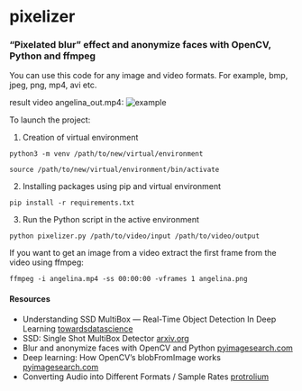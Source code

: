 # pixelizer
### “Pixelated blur” effect and anonymize faces with OpenCV, Python and ffmpeg

You can use this code for any image and video formats. For example, bmp, jpeg, png, mp4, avi etc.

result video angelina_out.mp4:
![example](examples/angelina_out_8sec.gif)

To launch the project:
1. Creation of virtual environment
```
python3 -m venv /path/to/new/virtual/environment
```
```
source /path/to/new/virtual/environment/bin/activate
```
2. Installing packages using pip and virtual environment
```
pip install -r requirements.txt
```
3. Run the Python script in the active environment
```
python pixelizer.py /path/to/video/input /path/to/video/output
```

If you want to get an image from a video extract the first frame from the video using ffmpeg:
```
ffmpeg -i angelina.mp4 -ss 00:00:00 -vframes 1 angelina.png
```

#### Resources
- Understanding SSD MultiBox — Real-Time Object Detection In Deep Learning [towardsdatascience](https://towardsdatascience.com/understanding-ssd-multibox-real-time-object-detection-in-deep-learning-495ef744fab)
- SSD: Single Shot MultiBox Detector [arxiv.org](https://arxiv.org/pdf/1512.02325.pdf)
- Blur and anonymize faces with OpenCV and Python [pyimagesearch.com](https://pyimagesearch.com/2020/04/06/blur-and-anonymize-faces-with-opencv-and-python/#pyis-cta-modal)
- Deep learning: How OpenCV’s blobFromImage works [pyimagesearch.com](https://pyimagesearch.com/2017/11/06/deep-learning-opencvs-blobfromimage-works/)
- Converting Audio into Different Formats / Sample Rates [protrolium](https://gist.github.com/protrolium/e0dbd4bb0f1a396fcb55)

